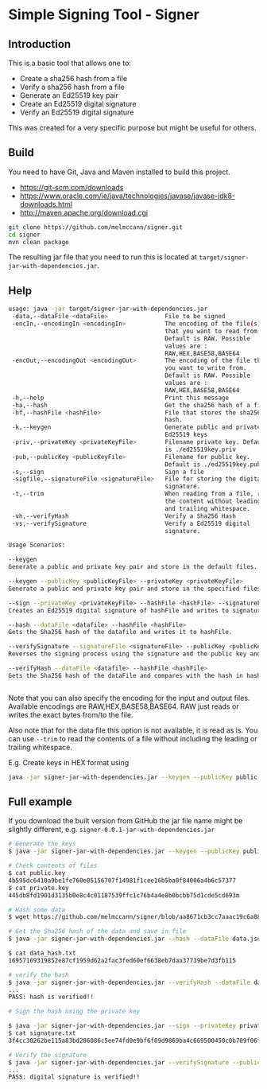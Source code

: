 # Simple Signing Tool - Signer


## Introduction
This is a basic tool that allows one to:
* Create a sha256 hash from a file
* Verify a sha256 hash from a file
* Generate an Ed25519 key pair
* Create an Ed25519 digital signature
* Verify an Ed25519 digital signature

This was created for a very specific purpose but might be useful for others. 

## Build
You need to have Git, Java and Maven installed to build this project.
* https://git-scm.com/downloads
* https://www.oracle.com/ie/java/technologies/javase/javase-jdk8-downloads.html
* http://maven.apache.org/download.cgi 

```bash 
git clone https://github.com/melmccann/signer.git
cd signer
mvn clean package
```
The resulting jar file that you need to run this is located at `target/signer-jar-with-dependencies.jar`.

## Help

```bash
usage: java -jar target/signer-jar-with-dependencies.jar
 -data,--dataFile <dataFile>                File to be signed
 -encIn,--encodingIn <encodingIn>           The encoding of the file(s)
                                            that you want to read from.
                                            Default is RAW. Possible
                                            values are :
                                            RAW,HEX,BASE58,BASE64
 -encOut,--encodingOut <encodingOut>        The encoding of the file that
                                            you want to write from.
                                            Default is RAW. Possible
                                            values are :
                                            RAW,HEX,BASE58,BASE64
 -h,--help                                  Print this message
 -ha,--hash                                 Get the sha256 hash of a file
 -hf,--hashFile <hashFile>                  File that stores the sha256
                                            hash.
 -k,--keygen                                Generate public and private
                                            Ed25519 keys
 -priv,--privateKey <privateKeyFile>        Filename private key. Default
                                            is ./ed25519key.priv
 -pub,--publicKey <publicKeyFile>           Filename for public key.
                                            Default is ./ed25519key.pub
 -s,--sign                                  Sign a file
 -sigfile,--signatureFile <signatureFile>   File for storing the digital
                                            signature.
 -t,--trim                                  When reading from a file, read
                                            the content without leading
                                            and trailing whitespace.
 -vh,--verifyHash                           Verify a Sha256 Hash
 -vs,--verifySignature                      Verify a Ed25519 digital
                                            signature.

Usage Scenarios:

--keygen
Generate a public and private key pair and store in the default files. Public Key = ./ed25519key.pub and Private key = ./ed25519key.priv 

--keygen --publicKey <publicKeyFile> --privateKey <privateKeyFile>
Generate a public and private key pair and store in the specified files. 

--sign --privateKey <privateKeyFile> --hashFile <hashFile> --signatureFile <signatureFile>
Creates an Ed25519 digital signature of hashFile and writes to signatureFile

--hash --dataFile <datafile> --hashFile <hashFile>
Gets the Sha256 hash of the datafile and writes it to hashFile.

--verifySignature --signatureFile <signatureFile> --publicKey <publicKeyFile> --hashFile <hashFile> 
Reverses the signing process using the signature and the public key and then compares the result with the hash.

--verifyHash --dataFile <datafile> --hashFile <hashFile> 
Gets the Sha256 hash of the dataFile and compares with the hash in hashFile



```

Note that you can also specify the encoding for the input and output files. 
Available encodings are RAW,HEX,BASE58,BASE64.
RAW just reads or writes the exact bytes from/to the file. 

Also note that for the data file this option is not available, it is read as is. You can use `--trim` to read the contents of a file without including the leading or trailing whitespace.

E.g. Create keys in HEX format using
```bash
java -jar signer-jar-with-dependencies.jar --keygen --publicKey public.key --privateKey private.key --encodingOut HEX
```

## Full example
If you download the built version from GitHub the jar file name might be slightly different, e.g. `signer-0.0.1-jar-with-dependencies.jar`

```bash
# Generate the keys
$ java -jar signer-jar-with-dependencies.jar --keygen --publicKey public.key --privateKey private.key --encodingOut HEX

# Check contents of files
$ cat public.key 
4b595dc6410a9be1fe760e05156707f14981f1cee16b5ba0f84006a4b6c57377 
$ cat private.key 
445db8fd1901d3135b0e8c4c01187539ffc1c76b4a4e8b0bcbb75d1cde5cd693m

# Hash some data 
$ wget https://github.com/melmccann/signer/blob/aa8671cb3cc7aaac19c6a88c3326ffafb22dbcce/src/main/resources/data.json

# Get the Sha256 hash of the data and save in file
$ java -jar signer-jar-with-dependencies.jar --hash --dataFile data.json --hashFile data_hash.txt  --encodingIn HEX --encodingOut HEX

$ cat data_hash.txt 
16957169319852e87cf1959d62a2fac3fed60ef6638eb7daa37739be7d3fb115

# verify the hash
$ java -jar signer-jar-with-dependencies.jar --verifyHash --dataFile data.json --hashFile data_hash.txt  --encodingIn HEX
...
PASS: hash is verified!!

# Sign the hash using the private key

$ java -jar signer-jar-with-dependencies.jar --sign --privateKey private.key --hashFile data_hash.txt --signatureFile signature.txt --encodingIn HEX --encodingOut HEX
$ cat signature.txt 
3f4cc30262be115a83bd286086c5ee74fd0e9bf6f09d9869ba4c669500450c0b709f06f7fa66fbf9a348fe5cb3fcf150e5535a6e9053fa3b4f73eda420a8fa07

# Verify the signature
$ java -jar signer-jar-with-dependencies.jar --verifySignature --publicKey public.key --hashFile data_hash.txt --signatureFile signature.txt --encodingIn HEX 
...
PASS: digital signature is verified!!

```



